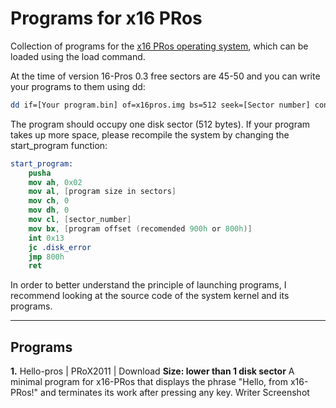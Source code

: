 # Programs for x16 PRos
Collection of programs for the [x16 PRos operating system](https://github.com/PRoX2011/x16-PRos/), which can be loaded using the load command.

At the time of version 16-Pros 0.3 free sectors are 45-50 and you can write your programs to them using dd:
```bash
dd if=[Your program.bin] of=x16pros.img bs=512 seek=[Sector number] conv=notrunc
```
The program should occupy one disk sector (512 bytes). If your program takes up more space, please recompile the system by changing the start_program function:
```nasm
start_program:
    pusha
    mov ah, 0x02
    mov al, [program size in sectors]
    mov ch, 0
    mov dh, 0
    mov cl, [sector_number]
    mov bx, [program offset (recomended 900h or 800h)]
    int 0x13
    jc .disk_error
    jmp 800h
    ret
```
In order to better understand the principle of launching programs, I recommend looking at the source code of the system kernel and its programs.

---

## Programs

**1.** Hello-pros | PRoX2011 | Download
**Size: lower than 1 disk sector**
A minimal program for x16-PRos that displays the phrase "Hello, from x16-PRos!" and terminates its work after pressing any key.
Writer Screenshot
